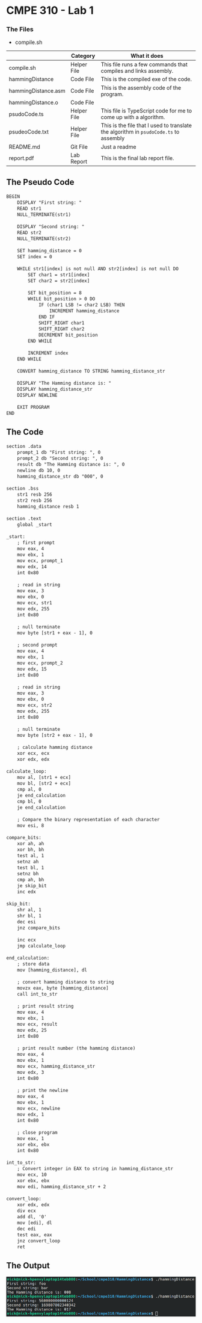 # CMPE 310 - Lab 1

### The Files


- compile.sh

|                |Category                          |What it does                         |
|----------------|-------------------------------|-----------------------------|
|compile.sh|Helper File            |This file runs a few commands that compiles and links assembly.            |
|hammingDistance          |Code File            |This is the compiled exe of the code.            |
|hammingDistance.asm          |Code File|This is the assembly code of the program.|
|hammingDistance.o			|Code File| |
|psudoCode.ts|Helper File|This file is TypeScript code for me to come up with a algorithm.|
|psudeoCode.txt|Helper File|This is the file that I used to translate the algorithm in `psudoCode.ts` to assembly|
|README.md|Git File|Just a readme|
|report.pdf|Lab Report|This is the final lab report file.|

## The Pseudo Code
```
BEGIN
    DISPLAY "First string: "
    READ str1
    NULL_TERMINATE(str1)

    DISPLAY "Second string: "
    READ str2
    NULL_TERMINATE(str2)

    SET hamming_distance = 0
    SET index = 0

    WHILE str1[index] is not null AND str2[index] is not null DO
        SET char1 = str1[index]
        SET char2 = str2[index]

        SET bit_position = 8
        WHILE bit_position > 0 DO
            IF (char1 LSB != char2 LSB) THEN
                INCREMENT hamming_distance
            END IF
            SHIFT_RIGHT char1
            SHIFT_RIGHT char2
            DECREMENT bit_position
        END WHILE

        INCREMENT index
    END WHILE

    CONVERT hamming_distance TO STRING hamming_distance_str

    DISPLAY "The Hamming distance is: "
    DISPLAY hamming_distance_str
    DISPLAY NEWLINE

    EXIT PROGRAM
END

```
## The Code
```
section .data
    prompt_1 db "First string: ", 0
    prompt_2 db "Second string: ", 0
    result db "The Hamming distance is: ", 0
    newline db 10, 0
    hamming_distance_str db "000", 0

section .bss
    str1 resb 256
    str2 resb 256
    hamming_distance resb 1

section .text
    global _start

_start:
    ; first prompt
    mov eax, 4
    mov ebx, 1
    mov ecx, prompt_1
    mov edx, 14
    int 0x80

    ; read in string
    mov eax, 3
    mov ebx, 0
    mov ecx, str1
    mov edx, 255
    int 0x80

    ; null terminate
    mov byte [str1 + eax - 1], 0

    ; second prompt
    mov eax, 4
    mov ebx, 1
    mov ecx, prompt_2
    mov edx, 15
    int 0x80

    ; read in string
    mov eax, 3
    mov ebx, 0
    mov ecx, str2
    mov edx, 255
    int 0x80

    ; null terminate
    mov byte [str2 + eax - 1], 0

    ; calculate hamming distance
    xor ecx, ecx
    xor edx, edx

calculate_loop:
    mov al, [str1 + ecx]
    mov bl, [str2 + ecx]
    cmp al, 0
    je end_calculation
    cmp bl, 0
    je end_calculation

    ; Compare the binary representation of each character
    mov esi, 8

compare_bits:
    xor ah, ah
    xor bh, bh
    test al, 1
    setnz ah
    test bl, 1
    setnz bh
    cmp ah, bh
    je skip_bit
    inc edx
    
skip_bit:
    shr al, 1
    shr bl, 1
    dec esi
    jnz compare_bits

    inc ecx
    jmp calculate_loop

end_calculation:
    ; store data
    mov [hamming_distance], dl

    ; convert hamming distance to string
    movzx eax, byte [hamming_distance]
    call int_to_str

    ; print result string
    mov eax, 4
    mov ebx, 1
    mov ecx, result
    mov edx, 25
    int 0x80

    ; print result number (the hamming distance)
    mov eax, 4
    mov ebx, 1
    mov ecx, hamming_distance_str
    mov edx, 3
    int 0x80

    ; print the newline
    mov eax, 4
    mov ebx, 1
    mov ecx, newline
    mov edx, 1
    int 0x80

    ; close program
    mov eax, 1
    xor ebx, ebx
    int 0x80

int_to_str:
    ; Convert integer in EAX to string in hamming_distance_str
    mov ecx, 10
    xor ebx, ebx
    mov edi, hamming_distance_str + 2
    
convert_loop:
    xor edx, edx
    div ecx
    add dl, '0'
    mov [edi], dl
    dec edi
    test eax, eax
    jnz convert_loop
    ret
```
## The Output
![Output of the code](https://raw.githubusercontent.com/hunternick87/CMPE310_Nickolas_Mcclelland_VM40057/refs/heads/Lab_Assignment_1/labreport/Screenshot_20250228_102640.png "The Output")

